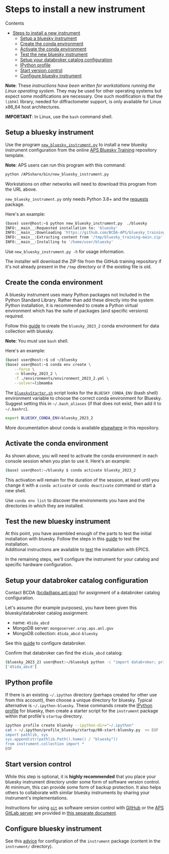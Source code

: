 # Steps to install a new instrument

Contents

- [Steps to install a new instrument](#steps-to-install-a-new-instrument)
  - [Setup a bluesky instrument](#setup-a-bluesky-instrument)
  - [Create the conda environment](#create-the-conda-environment)
  - [Activate the conda environment](#activate-the-conda-environment)
  - [Test the new bluesky instrument](#test-the-new-bluesky-instrument)
  - [Setup your databroker catalog configuration](#setup-your-databroker-catalog-configuration)
  - [IPython profile](#ipython-profile)
  - [Start version control](#start-version-control)
  - [Configure bluesky instrument](#configure-bluesky-instrument)

**Note**:  These *instructions have been written for workstations running the
Linux operating system*.  They may be used for other operating systems but
expect some modifications are necessary.  One such modification is that the
`libhkl` library, needed for diffractometer support, is only available for Linux
x86_64 host architectures.

**IMPORTANT**: In Linux, use the `bash` command shell.

## Setup a bluesky instrument

Use the program
[`new_bluesky_instrument.py`](https://github.com/BCDA-APS/bluesky_training/blob/main/resources/new_bluesky_instrument.py)
to install a new bluesky instrument configuration from the online [APS Bluesky
Training](https://github.com/BCDA-APS/bluesky_training) repository template.

**Note**: APS users can run this program with this command:

```bash
python /APSshare/bin/new_bluesky_instrument.py
```

Workstations on other networks will need to download this program from the URL
above.

`new_bluesky_instrument.py` only needs Python 3.6+ and the
[requests](https://docs.python-requests.org/en/latest/index.html) package.

Here's an example:

```bash
(base) user@host:~$ python new_bluesky_instrument.py  ./bluesky
INFO:__main__:Requested installation to: 'bluesky'
INFO:__main__:Downloading 'https://github.com/BCDA-APS/bluesky_training/archive/refs/heads/main.zip'
INFO:__main__:Extracting content from '/tmp/bluesky_training-main.zip'
INFO:__main__:Installing to '/home/user/bluesky'
```

Use `new_bluesky_instrument.py -h` for usage information.

The installer will download the ZIP file from the GitHub training repository if
it's not already present in the `/tmp` directory or if the existing file is old.

## Create the conda environment

A bluesky instrument uses many Python packages not included in the Python
Standard Library.  Rather than add these directly into the system Python
installation, it is recommended to create a Python virtual environment which has
the suite of packages (and specific versions) required.

Follow this [guide](./conda_environment.md) to create the `bluesky_2023_2` conda
environment for data collection with bluesky.

**Note**:  You must use `bash` shell.

Here's an example:

```bash
(base) user@host:~$ cd ~/bluesky
(base) user@host:~$ conda env create \
    --force \
    -n bluesky_2023_2 \
    -f ./environments/environment_2023_2.yml \
    --solver=libmamba
```

The [`blueskyStarter.sh`](/bluesky/blueskyStarter.sh) script looks for the
`BLUESKY_CONDA_ENV` (bash shell) environment variable to choose the correct
conda environment for Bluesky.  Suggest setting this in `~/.bash_aliases` (if
that does not exist, then add it to `~/.bashrc`).

```bash
export BLUESKY_CONDA_ENV=bluesky_2023_2
```

More documentation about conda is available
[elsewhere](../bluesky/environments/README.md) in this repository.

## Activate the conda environment

As shown above, you will need to activate the conda environment in each console
session when you plan to use it.  Here's an example:

```bash
(base) user@host:~/bluesky $ conda activate bluesky_2023_2
```

This activation will remain for the duration of the session, at least until you
change it with a `conda activate` or `conda deactivate` command or start a new
shell.

Use `conda env list` to discover the environments you have and the directories
in which they are installed.

## Test the new bluesky instrument

At this point, you have assembled enough of the parts to test the initial
installation with bluesky. Follow the steps in this
[guide](./test_new_bluesky_instrument.md) to test the installation.  
Additional instructions are available to
[test](../bluesky/environments/admin/testing.md) the installation with EPICS.

In the remaining steps, we'll configure the instrument for your catalog and
specific hardware configuration.

## Setup your databroker catalog configuration

Contact BCDA (bcda@aps.anl.gov) for assignment of a databroker catalog configuration.

Let's assume (for example purposes), you have been given this bluesky/databroker
catalog assignment:

- name: `45ida_abcd`
- MongoDB server: `mongoserver.xray.aps.anl.gov`
- MongoDB collection: `45ida_abcd-bluesky`

See this [guide](./configure_databroker.md) to configure databroker.

Confirm that databroker can find the `45ida_abcd` catalog:

```bash
(bluesky_2023_2) user@host:~/bluesky$ python -c "import databroker; print(list(databroker.catalog))"
['45ida_abcd']
```

## IPython profile

If there is an existing `~/.ipython` directory (perhaps created for other use
from this account), then choose a unique directory for bluesky.  Typical
alternative is `~/.ipython-bluesky`.  These commands create the
[IPython profile](https://ipython.readthedocs.io/en/stable/config/intro.html)
for bluesky, then create a starter script for the `instrument` package within that profile's `startup` directory.

```bash
ipython profile create bluesky --ipython-dir="~/.ipython"
cat > ~/.ipython/profile_bluesky/startup/00-start-bluesky.py  << EOF
import pathlib, sys
sys.append(str(pathlib.Path().home() / "bluesky"))
from instrument.collection import *
EOF
```

## Start version control

While this step is optional, it is **highly recommended** that you place your
bluesky instrument directory under some form of software version control.  At
minimum, this can provide some form of backup protection.  It also helps others
to collaborate with similar bluesky instruments by sharing your instrument's
implementations.

Instructions for using [`git`](https://git-scm.com/) as software version control
with [GitHub](https://github.com/) or the
[APS GitLab server](https://git.aps.anl.gov/) are provided in
[this separate document](./git-help.md#overview).

## Configure bluesky instrument

See this [advice](./configure_bluesky_instrument.md) for configuration of the
`instrument` package (content in the `instrument/` directory).

